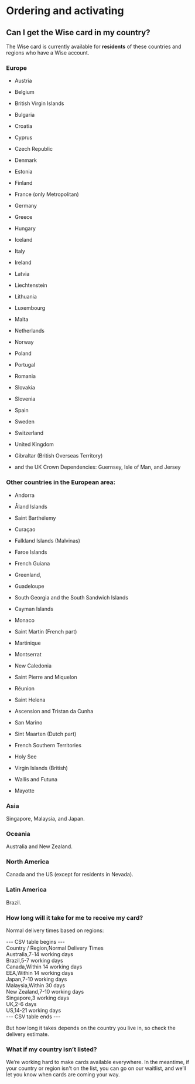 # Ordering and activating  
## Can I get the Wise card in my country?  
The Wise card is currently available for **residents** of these countries and regions who have a Wise account.

### Europe

  * Austria

  * Belgium

  * British Virgin Islands

  * Bulgaria

  * Croatia

  * Cyprus

  * Czech Republic

  * Denmark

  * Estonia

  * Finland

  * France (only Metropolitan)

  * Germany

  * Greece

  * Hungary

  * Iceland

  * Italy

  * Ireland

  * Latvia

  * Liechtenstein

  * Lithuania

  * Luxembourg

  * Malta

  * Netherlands

  * Norway

  * Poland

  * Portugal

  * Romania

  * Slovakia

  * Slovenia

  * Spain

  * Sweden

  * Switzerland

  * United Kingdom

  * Gibraltar (British Overseas Territory) 

  * and the UK Crown Dependencies: Guernsey, Isle of Man, and Jersey




###  **Other countries in the European area:**

  * Andorra

  * Åland Islands

  * Saint Barthélemy

  * Curaçao

  * Falkland Islands (Malvinas)

  * Faroe Islands

  * French Guiana

  * Greenland,

  * Guadeloupe

  * South Georgia and the South Sandwich Islands

  * Cayman Islands

  * Monaco

  * Saint Martin (French part)

  * Martinique

  * Montserrat

  * New Caledonia

  * Saint Pierre and Miquelon

  * Réunion

  * Saint Helena

  * Ascension and Tristan da Cunha

  * San Marino

  * Sint Maarten (Dutch part)

  * French Southern Territories

  * Holy See

  * Virgin Islands (British)

  * Wallis and Futuna

  * Mayotte




### Asia

Singapore, Malaysia, and Japan.

### Oceania

Australia and New Zealand.

### North America

Canada and the US (except for residents in Nevada).

### Latin America

Brazil.

### How long will it take for me to receive my card? 

Normal delivery times based on regions: 


--- CSV table begins ---  
Country / Region,Normal Delivery Times  
Australia,7-14 working days  
Brazil,5-7 working days  
Canada,Within 14 working days  
EEA,Within 14 working days  
Japan,7-10 working days  
Malaysia,Within 30 days  
New Zealand,7-10 working days  
Singapore,3 working days  
UK,2-6 days  
US,14-21 working days  
--- CSV table ends ---  


But how long it takes depends on the country you live in, so check the delivery estimate.

### What if my country isn’t listed?

We’re working hard to make cards available everywhere. In the meantime, if your country or region isn't on the list, you can go on our waitlist, and we’ll let you know when cards are coming your way.